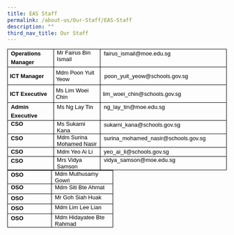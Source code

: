 ```yaml
---
title: EAS Staff
permalink: /about-us/Our-Staff/EAS-Staff
description: ""
third_nav_title: Our Staff
---
```

  

<table style="margin: 0px; outline: 0px; padding: 0px; border-collapse: collapse; max-width: 100%; width: 499.5pt; border: none;" width="0" cellpadding="0" cellspacing="0" border="1" class="MsoNormalTable"><tbody style="margin: 0px; outline: 0px; padding: 0px;"><tr style="margin: 0px; outline: 0px; padding: 0px; height: 14.35pt;"><td style="margin: 0px; outline: 0px; padding: 0in 5.4pt; width: 102.95pt; border: 1pt solid windowtext; height: 14.35pt;" valign="top" width="137"><p style="margin: 0px 0px 0.0001pt; outline: 0px; padding: 0px; line-height: 15pt; color: rgb(0, 0, 0); font-family: Helvetica; font-size: 13px;" class="MsoNormal"><font style="margin: 0px; outline: 0px; padding: 0px;" size="2"><b style="margin: 0px; outline: 0px; padding: 0px;"><span style="margin: 0px; outline: 0px; padding: 0px; font-family: Arial, sans-serif;">Operations Manager</span></b><span style="margin: 0px; outline: 0px; padding: 0px; font-family: Helvetica, sans-serif;"></span></font></p></td><td style="margin: 0px; outline: 0px; padding: 0in 5.4pt; width: 125.75pt; border-top: 1pt solid windowtext; border-right: 1pt solid windowtext; border-bottom: 1pt solid windowtext; border-image: initial; border-left: none; height: 14.35pt;" valign="top" width="168"><p style="margin: 0px 0px 0.0001pt; outline: 0px; padding: 0px; line-height: normal; color: rgb(0, 0, 0); font-family: Helvetica; font-size: 13px;" class="MsoNormal"><font style="margin: 0px; outline: 0px; padding: 0px;" size="2"><span style="margin: 0px; outline: 0px; padding: 0px; font-family: Arial, sans-serif;">Mr Fairus Bin Ismail</span><span style="margin: 0px; outline: 0px; padding: 0px; font-family: Helvetica, sans-serif;"></span></font></p></td><td style="margin: 0px; outline: 0px; padding: 0in 5.4pt; width: 270.8pt; border-top: 1pt solid windowtext; border-right: 1pt solid windowtext; border-bottom: 1pt solid windowtext; border-image: initial; border-left: none; height: 14.35pt;" valign="top" width="361"><p style="margin: 0px 0px 0.0001pt; outline: 0px; padding: 0px; line-height: 15pt; color: rgb(0, 0, 0); font-family: Helvetica; font-size: 13px;" class="MsoNormal"><font style="margin: 0px; outline: 0px; padding: 0px;" size="2"><span style="margin: 0px; outline: 0px; padding: 0px; font-family: Arial, sans-serif;">fairus_ismail@moe.edu.sg</span><span style="margin: 0px; outline: 0px; padding: 0px; font-family: Helvetica, sans-serif;"></span></font></p></td></tr><tr style="margin: 0px; outline: 0px; padding: 0px;"><td style="margin: 0px; outline: 0px; padding: 3.75pt; border-right: 1pt solid windowtext; border-bottom: 1pt solid windowtext; border-left: 1pt solid windowtext; border-image: initial; border-top: none;"><p style="margin: 0px 0px 0.0001pt; outline: 0px; padding: 0px; line-height: normal; color: rgb(0, 0, 0); font-family: Helvetica; font-size: 13px;" class="MsoNormal"><font style="margin: 0px; outline: 0px; padding: 0px;" size="2"><b style="margin: 0px; outline: 0px; padding: 0px;"><span style="margin: 0px; outline: 0px; padding: 0px; font-family: Arial, sans-serif;">ICT Manager</span></b><span style="margin: 0px; outline: 0px; padding: 0px; font-family: Helvetica, sans-serif;"></span></font></p></td><td style="margin: 0px; outline: 0px; padding: 3.75pt; border-top: none; border-left: none; border-bottom: 1pt solid windowtext; border-right: 1pt solid windowtext;"><p style="margin: 0px 0px 0.0001pt; outline: 0px; padding: 0px; line-height: normal; color: rgb(0, 0, 0); font-family: Helvetica; font-size: 13px;" class="MsoNormal"><font style="margin: 0px; outline: 0px; padding: 0px;" size="2"><span style="margin: 0px; outline: 0px; padding: 0px; font-family: Arial, sans-serif;">Mdm Poon Yuit Yeow</span><span style="margin: 0px; outline: 0px; padding: 0px; font-family: Helvetica, sans-serif;"></span></font></p></td><td style="margin: 0px; outline: 0px; padding: 3.75pt; border-top: none; border-left: none; border-bottom: 1pt solid windowtext; border-right: 1pt solid windowtext;"><p style="margin: 0px 0px 0.0001pt; outline: 0px; padding: 0px; line-height: normal; color: rgb(0, 0, 0); font-family: Helvetica; font-size: 13px;" class="MsoNormal"><font style="margin: 0px; outline: 0px; padding: 0px;" size="2"><span style="margin: 0px; outline: 0px; padding: 0px; font-family: Arial, sans-serif;">&nbsp;poon_yuit_yeow@schools.gov.sg</span><span style="margin: 0px; outline: 0px; padding: 0px; font-family: Helvetica, sans-serif;"></span></font></p></td></tr><tr style="margin: 0px; outline: 0px; padding: 0px;"><td style="margin: 0px; outline: 0px; padding: 3.75pt; border-right: 1pt solid windowtext; border-bottom: 1pt solid windowtext; border-left: 1pt solid windowtext; border-image: initial; border-top: none;"><p style="margin: 0px 0px 0.0001pt; outline: 0px; padding: 0px; line-height: normal; color: rgb(0, 0, 0); font-family: Helvetica; font-size: 13px;" class="MsoNormal"><font style="margin: 0px; outline: 0px; padding: 0px;" size="2"><b style="margin: 0px; outline: 0px; padding: 0px;"><span style="margin: 0px; outline: 0px; padding: 0px; font-family: Arial, sans-serif;">ICT Executive</span></b><span style="margin: 0px; outline: 0px; padding: 0px; font-family: Helvetica, sans-serif;"></span></font></p></td><td style="margin: 0px; outline: 0px; padding: 3.75pt; border-top: none; border-left: none; border-bottom: 1pt solid windowtext; border-right: 1pt solid windowtext;"><p style="margin: 0px 0px 0.0001pt; outline: 0px; padding: 0px; line-height: normal; color: rgb(0, 0, 0); font-family: Helvetica; font-size: 13px;" class="MsoNormal"><font style="margin: 0px; outline: 0px; padding: 0px;" size="2"><span style="margin: 0px; outline: 0px; padding: 0px; font-family: Arial, sans-serif;">Ms Lim Woei Chin</span><span style="margin: 0px; outline: 0px; padding: 0px; font-family: Helvetica, sans-serif;"></span></font></p></td><td style="margin: 0px; outline: 0px; padding: 3.75pt; border-top: none; border-left: none; border-bottom: 1pt solid windowtext; border-right: 1pt solid windowtext;"><p style="margin: 0px 0px 0.0001pt; outline: 0px; padding: 0px; line-height: normal; color: rgb(0, 0, 0); font-family: Helvetica; font-size: 13px;" class="MsoNormal"><font style="margin: 0px; outline: 0px; padding: 0px;" size="2"><span style="margin: 0px; outline: 0px; padding: 0px; font-family: Arial, sans-serif;">lim_woei_chin@schools.gov.sg</span><span style="margin: 0px; outline: 0px; padding: 0px; font-family: Helvetica, sans-serif;"></span></font></p></td></tr><tr style="margin: 0px; outline: 0px; padding: 0px; height: 14.35pt;"><td style="margin: 0px; outline: 0px; padding: 0in 5.4pt; width: 102.95pt; border-right: 1pt solid windowtext; border-bottom: 1pt solid windowtext; border-left: 1pt solid windowtext; border-image: initial; border-top: none; height: 14.35pt;" valign="top" width="137"><p style="margin: 0px 0px 0.0001pt; outline: 0px; padding: 0px; line-height: 15pt; color: rgb(0, 0, 0); font-family: Helvetica; font-size: 13px;" class="MsoNormal"><font style="margin: 0px; outline: 0px; padding: 0px;" size="2"><b style="margin: 0px; outline: 0px; padding: 0px;"><span style="margin: 0px; outline: 0px; padding: 0px; font-family: Arial, sans-serif;">Admin Executive</span></b><span style="margin: 0px; outline: 0px; padding: 0px; font-family: Helvetica, sans-serif;"></span></font></p></td><td style="margin: 0px; outline: 0px; padding: 0in 5.4pt; width: 125.75pt; border-top: none; border-left: none; border-bottom: 1pt solid windowtext; border-right: 1pt solid windowtext; height: 14.35pt;" valign="top" width="168"><p style="margin: 0px 0px 0.0001pt; outline: 0px; padding: 0px; line-height: 15pt; color: rgb(0, 0, 0); font-family: Helvetica; font-size: 13px;" class="MsoNormal"><font style="margin: 0px; outline: 0px; padding: 0px;" size="2"><span style="margin: 0px; outline: 0px; padding: 0px; font-family: Arial, sans-serif;">Ms Ng Lay Tin</span><span style="margin: 0px; outline: 0px; padding: 0px; font-family: Helvetica, sans-serif;"></span></font></p></td><td style="margin: 0px; outline: 0px; padding: 0in 5.4pt; width: 270.8pt; border-top: none; border-left: none; border-bottom: 1pt solid windowtext; border-right: 1pt solid windowtext; height: 14.35pt;" valign="top" width="361"><p style="margin: 0px 0px 0.0001pt; outline: 0px; padding: 0px; line-height: 15pt; color: rgb(0, 0, 0); font-family: Helvetica; font-size: 13px;" class="MsoNormal"><font style="margin: 0px; outline: 0px; padding: 0px;" size="2"><span style="margin: 0px; outline: 0px; padding: 0px; font-family: Arial, sans-serif;">ng_lay_tin@moe.edu.sg</span><span style="margin: 0px; outline: 0px; padding: 0px; font-family: Helvetica, sans-serif;"></span></font></p></td></tr><tr style="margin: 0px; outline: 0px; padding: 0px; height: 14.35pt;"><td style="margin: 0px; outline: 0px; padding: 0in 5.4pt; width: 102.95pt; border-right: 1pt solid windowtext; border-bottom: 1pt solid windowtext; border-left: 1pt solid windowtext; border-image: initial; border-top: none; height: 14.35pt;" valign="top" width="137"><p style="margin: 0px 0px 0.0001pt; outline: 0px; padding: 0px; line-height: normal; color: rgb(0, 0, 0); font-family: Helvetica; font-size: 13px;" class="MsoNormal"><font style="margin: 0px; outline: 0px; padding: 0px;" size="2"><b style="margin: 0px; outline: 0px; padding: 0px;"><span style="margin: 0px; outline: 0px; padding: 0px; font-family: Arial, sans-serif;">CSO</span></b><span style="margin: 0px; outline: 0px; padding: 0px; font-family: Helvetica, sans-serif;"></span></font></p></td><td style="margin: 0px; outline: 0px; padding: 0in 5.4pt; width: 125.75pt; border-top: none; border-left: none; border-bottom: 1pt solid windowtext; border-right: 1pt solid windowtext; height: 14.35pt;" valign="top" width="168"><p style="margin: 0px 0px 0.0001pt; outline: 0px; padding: 0px; line-height: normal; color: rgb(0, 0, 0); font-family: Helvetica; font-size: 13px;" class="MsoNormal"><font style="margin: 0px; outline: 0px; padding: 0px;" size="2"><span style="margin: 0px; outline: 0px; padding: 0px; font-family: Arial, sans-serif;">Ms Sukarni Kana</span><span style="margin: 0px; outline: 0px; padding: 0px; font-family: Helvetica, sans-serif;"></span></font></p></td><td style="margin: 0px; outline: 0px; padding: 0in 5.4pt; width: 270.8pt; border-top: none; border-left: none; border-bottom: 1pt solid windowtext; border-right: 1pt solid windowtext; height: 14.35pt;" valign="top" width="361"><p style="margin: 0px 0px 0.0001pt; outline: 0px; padding: 0px; line-height: 15pt; color: rgb(0, 0, 0); font-family: Helvetica; font-size: 13px;" class="MsoNormal"><font style="margin: 0px; outline: 0px; padding: 0px;" size="2"><span style="margin: 0px; outline: 0px; padding: 0px; font-family: Arial, sans-serif;">sukarni_kana@schools.gov.sg</span><span style="margin: 0px; outline: 0px; padding: 0px; font-family: Helvetica, sans-serif;"></span></font></p></td></tr><tr style="margin: 0px; outline: 0px; padding: 0px; height: 14.35pt;"><td style="margin: 0px; outline: 0px; padding: 0in 5.4pt; width: 102.95pt; border-right: 1pt solid windowtext; border-bottom: 1pt solid windowtext; border-left: 1pt solid windowtext; border-image: initial; border-top: none; height: 14.35pt;" valign="top" width="137"><p style="margin: 0px 0px 0.0001pt; outline: 0px; padding: 0px; line-height: 15pt; color: rgb(0, 0, 0); font-family: Helvetica; font-size: 13px;" class="MsoNormal"><font style="margin: 0px; outline: 0px; padding: 0px;" size="2"><b style="margin: 0px; outline: 0px; padding: 0px;"><span style="margin: 0px; outline: 0px; padding: 0px; font-family: Arial, sans-serif;">CSO</span></b><span style="margin: 0px; outline: 0px; padding: 0px; font-family: Helvetica, sans-serif;"></span></font></p></td><td style="margin: 0px; outline: 0px; padding: 0in 5.4pt; width: 125.75pt; border-top: none; border-left: none; border-bottom: 1pt solid windowtext; border-right: 1pt solid windowtext; height: 14.35pt;" valign="top" width="168"><p style="margin: 0px 0px 0.0001pt; outline: 0px; padding: 0px; line-height: normal; color: rgb(0, 0, 0); font-family: Helvetica; font-size: 13px;" class="MsoNormal"><font style="margin: 0px; outline: 0px; padding: 0px;" size="2"><span style="margin: 0px; outline: 0px; padding: 0px; font-family: Arial, sans-serif;">Mdm Surina Mohamed Nasir</span><span style="margin: 0px; outline: 0px; padding: 0px; font-family: Helvetica, sans-serif;"></span></font></p></td><td style="margin: 0px; outline: 0px; padding: 0in 5.4pt; width: 270.8pt; border-top: none; border-left: none; border-bottom: 1pt solid windowtext; border-right: 1pt solid windowtext; height: 14.35pt;" valign="top" width="361"><p style="margin: 0px 0px 0.0001pt; outline: 0px; padding: 0px; line-height: 15pt; color: rgb(0, 0, 0); font-family: Helvetica; font-size: 13px;" class="MsoNormal"><font style="margin: 0px; outline: 0px; padding: 0px;" size="2"><span style="margin: 0px; outline: 0px; padding: 0px; font-family: Arial, sans-serif;">surina_mohamed_nasir@schools.gov.sg</span><span style="margin: 0px; outline: 0px; padding: 0px; font-family: Helvetica, sans-serif;"></span></font></p></td></tr><tr style="margin: 0px; outline: 0px; padding: 0px; height: 14.35pt;"><td style="margin: 0px; outline: 0px; padding: 0in 5.4pt; width: 102.95pt; border-right: 1pt solid windowtext; border-bottom: 1pt solid windowtext; border-left: 1pt solid windowtext; border-image: initial; border-top: none; height: 14.35pt;" valign="top" width="137"><p style="margin: 0px 0px 0.0001pt; outline: 0px; padding: 0px; line-height: 15pt; color: rgb(0, 0, 0); font-family: Helvetica; font-size: 13px;" class="MsoNormal"><font style="margin: 0px; outline: 0px; padding: 0px;" size="2"><b style="margin: 0px; outline: 0px; padding: 0px;"><span style="margin: 0px; outline: 0px; padding: 0px; font-family: Arial, sans-serif;">CSO</span></b><span style="margin: 0px; outline: 0px; padding: 0px; font-family: Helvetica, sans-serif;"></span></font></p></td><td style="margin: 0px; outline: 0px; padding: 0in 5.4pt; width: 125.75pt; border-top: none; border-left: none; border-bottom: 1pt solid windowtext; border-right: 1pt solid windowtext; height: 14.35pt;" valign="top" width="168"><p style="margin: 0px 0px 0.0001pt; outline: 0px; padding: 0px; line-height: 15pt; color: rgb(0, 0, 0); font-family: Helvetica; font-size: 13px;" class="MsoNormal"><font style="margin: 0px; outline: 0px; padding: 0px;" size="2"><span style="margin: 0px; outline: 0px; padding: 0px; font-family: Arial, sans-serif;">Mdm Yeo Ai Li</span><span style="margin: 0px; outline: 0px; padding: 0px; font-family: Helvetica, sans-serif;"></span></font></p></td><td style="margin: 0px; outline: 0px; padding: 0in 5.4pt; width: 270.8pt; border-top: none; border-left: none; border-bottom: 1pt solid windowtext; border-right: 1pt solid windowtext; height: 14.35pt;" valign="top" width="361"><p style="margin: 0px 0px 0.0001pt; outline: 0px; padding: 0px; line-height: 15pt; color: rgb(0, 0, 0); font-family: Helvetica; font-size: 13px;" class="MsoNormal"><font style="margin: 0px; outline: 0px; padding: 0px;" size="2"><span style="margin: 0px; outline: 0px; padding: 0px; font-family: Arial, sans-serif;">yeo_ai_li@schools.gov.sg</span><span style="margin: 0px; outline: 0px; padding: 0px; font-family: Helvetica, sans-serif;"></span></font></p></td></tr><tr style="margin: 0px; outline: 0px; padding: 0px; height: 14.35pt;"><td style="margin: 0px; outline: 0px; padding: 0in 5.4pt; width: 102.95pt; border-right: 1pt solid windowtext; border-bottom: 1pt solid windowtext; border-left: 1pt solid windowtext; border-image: initial; border-top: none; height: 14.35pt;" valign="top" width="137"><p style="margin: 0px 0px 0.0001pt; outline: 0px; padding: 0px; line-height: 15pt; color: rgb(0, 0, 0); font-family: Helvetica; font-size: 13px;" class="MsoNormal"><font style="margin: 0px; outline: 0px; padding: 0px;" size="2"><b style="margin: 0px; outline: 0px; padding: 0px;"><span style="margin: 0px; outline: 0px; padding: 0px; font-family: Arial, sans-serif;">CSO&nbsp;</span></b><span style="margin: 0px; outline: 0px; padding: 0px; font-family: Helvetica, sans-serif;"></span></font></p></td><td style="margin: 0px; outline: 0px; padding: 0in 5.4pt; width: 125.75pt; border-top: none; border-left: none; border-bottom: 1pt solid windowtext; border-right: 1pt solid windowtext; height: 14.35pt;" valign="top" width="168"><p style="margin: 0px 0px 0.0001pt; outline: 0px; padding: 0px; line-height: normal; color: rgb(0, 0, 0); font-family: Helvetica; font-size: 13px;" class="MsoNormal"><font style="margin: 0px; outline: 0px; padding: 0px;" size="2"><span style="margin: 0px; outline: 0px; padding: 0px; font-family: Arial, sans-serif;">Mrs Vidya Samson</span><span style="margin: 0px; outline: 0px; padding: 0px; font-family: Helvetica, sans-serif;"></span></font></p></td><td style="margin: 0px; outline: 0px; padding: 0in 5.4pt; width: 270.8pt; border-top: none; border-left: none; border-bottom: 1pt solid windowtext; border-right: 1pt solid windowtext; height: 14.35pt;" valign="top" width="361"><p style="margin: 0px 0px 0.0001pt; outline: 0px; padding: 0px; line-height: normal; color: rgb(0, 0, 0); font-family: Helvetica; font-size: 13px;" class="MsoNormal"><font style="margin: 0px; outline: 0px; padding: 0px;" size="2"><span style="margin: 0px; outline: 0px; padding: 0px; font-family: Arial, sans-serif;">vidya_samson@moe.edu.sg</span><span style="margin: 0px; outline: 0px; padding: 0px; font-family: Helvetica, sans-serif;"></span></font></p></td></tr></tbody></table>

<table style="margin: 0px; outline: 0px; padding: 0px; border-collapse: collapse; max-width: 100%; width: 243px; height: 137px;" width="0" cellpadding="0" cellspacing="0" border="0" class="MsoNormalTable"><tbody style="margin: 0px; outline: 0px; padding: 0px;"><tr style="margin: 0px; outline: 0px; padding: 0px; height: 17.2pt;"><td style="margin: 0px; outline: 0px; padding: 0in 5.4pt; width: 100px; border: 1pt solid windowtext; height: 17.2pt;" valign="top" width="152"><p style="margin: 0px 0px 0.0001pt; outline: 0px; padding: 0px; line-height: 15pt; color: rgb(0, 0, 0); font-family: Helvetica; font-size: 13px; text-align: justify;" class="MsoNormal"><font style="margin: 0px; outline: 0px; padding: 0px;" size="2"><b style="margin: 0px; outline: 0px; padding: 0px;"><span style="margin: 0px; outline: 0px; padding: 0px; font-family: Arial, sans-serif;">OSO</span></b><span style="margin: 0px; outline: 0px; padding: 0px; font-family: Helvetica, sans-serif;"></span></font></p></td><td style="margin: 0px; outline: 0px; padding: 0in 5.4pt; width: 141px; border-top: 1pt solid windowtext; border-right: 1pt solid windowtext; border-bottom: 1pt solid windowtext; border-image: initial; border-left: none; height: 17.2pt;" valign="top" width="194"><p style="margin: 0px 0px 0.0001pt; outline: 0px; padding: 0px; line-height: normal; color: rgb(0, 0, 0); font-family: Helvetica; font-size: 13px;" class="MsoNormal"><font style="margin: 0px; outline: 0px; padding: 0px;" size="2"><span style="margin: 0px; outline: 0px; padding: 0px; font-family: Arial, sans-serif;">Mdm Muthusamy Gowri</span><span style="margin: 0px; outline: 0px; padding: 0px; font-family: Helvetica, sans-serif;"></span></font></p></td></tr><tr style="margin: 0px; outline: 0px; padding: 0px; height: 17.2pt;"><td style="margin: 0px; outline: 0px; padding: 0in 5.4pt; width: 114.15pt; border-right: 1pt solid windowtext; border-bottom: 1pt solid windowtext; border-left: 1pt solid windowtext; border-image: initial; border-top: none; height: 17.2pt;" valign="top" width="152"><p style="margin: 0px 0px 0.0001pt; outline: 0px; padding: 0px; line-height: normal; color: rgb(0, 0, 0); font-family: Helvetica; font-size: 13px;" class="MsoNormal"><font style="margin: 0px; outline: 0px; padding: 0px;" size="2"><b style="margin: 0px; outline: 0px; padding: 0px;"><span style="margin: 0px; outline: 0px; padding: 0px; font-family: Arial, sans-serif;">OSO</span></b><span style="margin: 0px; outline: 0px; padding: 0px; font-family: Helvetica, sans-serif;"></span></font></p></td><td style="margin: 0px; outline: 0px; padding: 0in 5.4pt; width: 145.55pt; border-top: none; border-left: none; border-bottom: 1pt solid windowtext; border-right: 1pt solid windowtext; height: 17.2pt;" valign="top" width="194"><p style="margin: 0px 0px 0.0001pt; outline: 0px; padding: 0px; line-height: normal; color: rgb(0, 0, 0); font-family: Helvetica; font-size: 13px;" class="MsoNormal"><font style="margin: 0px; outline: 0px; padding: 0px;" size="2"><span style="margin: 0px; outline: 0px; padding: 0px; font-family: Arial, sans-serif;">Mdm Siti Bte Ahmat</span><span style="margin: 0px; outline: 0px; padding: 0px; font-family: Helvetica, sans-serif;"></span></font></p></td></tr><tr style="margin: 0px; outline: 0px; padding: 0px; height: 17.2pt;"><td style="margin: 0px; outline: 0px; padding: 0in 5.4pt; width: 114.15pt; border-right: 1pt solid windowtext; border-bottom: 1pt solid windowtext; border-left: 1pt solid windowtext; border-image: initial; border-top: none; height: 17.2pt;" valign="top" width="152"><p style="margin: 0px 0px 0.0001pt; outline: 0px; padding: 0px; line-height: 15pt; color: rgb(0, 0, 0); font-family: Helvetica; font-size: 13px; text-align: justify;" class="MsoNormal"><font style="margin: 0px; outline: 0px; padding: 0px;" size="2"><b style="margin: 0px; outline: 0px; padding: 0px;"><span style="margin: 0px; outline: 0px; padding: 0px; font-family: Arial, sans-serif;">OSO</span></b><span style="margin: 0px; outline: 0px; padding: 0px; font-family: Helvetica, sans-serif;"></span></font></p></td><td style="margin: 0px; outline: 0px; padding: 0in 5.4pt; width: 145.55pt; border-top: none; border-left: none; border-bottom: 1pt solid windowtext; border-right: 1pt solid windowtext; height: 17.2pt;" valign="top" width="194"><p style="margin: 0px 0px 0.0001pt; outline: 0px; padding: 0px; line-height: normal; color: rgb(0, 0, 0); font-family: Helvetica; font-size: 13px;" class="MsoNormal"><font style="margin: 0px; outline: 0px; padding: 0px;" size="2"><span style="margin: 0px; outline: 0px; padding: 0px; font-family: Arial, sans-serif;">Mr Goh Siah Huak</span><span style="margin: 0px; outline: 0px; padding: 0px; font-family: Helvetica, sans-serif;"></span></font></p></td></tr><tr style="margin: 0px; outline: 0px; padding: 0px; height: 17.2pt;"><td style="margin: 0px; outline: 0px; padding: 0in 5.4pt; width: 114.15pt; border-right: 1pt solid windowtext; border-bottom: 1pt solid windowtext; border-left: 1pt solid windowtext; border-image: initial; border-top: none; height: 17.2pt;" valign="top" width="152"><p style="margin: 0px 0px 0.0001pt; outline: 0px; padding: 0px; line-height: 15pt; color: rgb(0, 0, 0); font-family: Helvetica; font-size: 13px; text-align: justify;" class="MsoNormal"><font style="margin: 0px; outline: 0px; padding: 0px;" size="2"><b style="margin: 0px; outline: 0px; padding: 0px;"><span style="margin: 0px; outline: 0px; padding: 0px; font-family: Arial, sans-serif;">OSO</span></b><span style="margin: 0px; outline: 0px; padding: 0px; font-family: Helvetica, sans-serif;"></span></font></p></td><td style="margin: 0px; outline: 0px; padding: 0in 5.4pt; width: 145.55pt; border-top: none; border-left: none; border-bottom: 1pt solid windowtext; border-right: 1pt solid windowtext; height: 17.2pt;" valign="top" width="194"><p style="margin: 0px 0px 0.0001pt; outline: 0px; padding: 0px; line-height: normal; color: rgb(0, 0, 0); font-family: Helvetica; font-size: 13px;" class="MsoNormal"><font style="margin: 0px; outline: 0px; padding: 0px;" size="2"><span style="margin: 0px; outline: 0px; padding: 0px; font-family: Arial, sans-serif;">Mdm Lim Lee Lian</span><span style="margin: 0px; outline: 0px; padding: 0px; font-family: Helvetica, sans-serif;"></span></font></p></td></tr><tr style="margin: 0px; outline: 0px; padding: 0px; height: 17.2pt;"><td style="margin: 0px; outline: 0px; padding: 0in 5.4pt; width: 114.15pt; border-right: 1pt solid windowtext; border-bottom: 1pt solid windowtext; border-left: 1pt solid windowtext; border-image: initial; border-top: none; height: 17.2pt;" valign="top" width="152"><p style="margin: 0px 0px 0.0001pt; outline: 0px; padding: 0px; line-height: 15pt; color: rgb(0, 0, 0); font-family: Helvetica; font-size: 13px; text-align: justify;" class="MsoNormal"><b style="margin: 0px; outline: 0px; padding: 0px;"><span style="margin: 0px; outline: 0px; padding: 0px; font-family: Arial, sans-serif;"><font style="margin: 0px; outline: 0px; padding: 0px;" size="2">OSO</font></span></b></p></td><td style="margin: 0px; outline: 0px; padding: 0in 5.4pt; width: 145.55pt; border-top: none; border-left: none; border-bottom: 1pt solid windowtext; border-right: 1pt solid windowtext; height: 17.2pt;" valign="top" width="194"><p style="margin: 0px 0px 0.0001pt; outline: 0px; padding: 0px; line-height: normal; color: rgb(0, 0, 0); font-family: Helvetica; font-size: 13px;" class="MsoNormal"><span style="margin: 0px; outline: 0px; padding: 0px; font-family: Arial, sans-serif;"><font style="margin: 0px; outline: 0px; padding: 0px;" size="2">Mdm Hidayatee Bte Rahmad</font></span></p></td></tr></tbody></table>